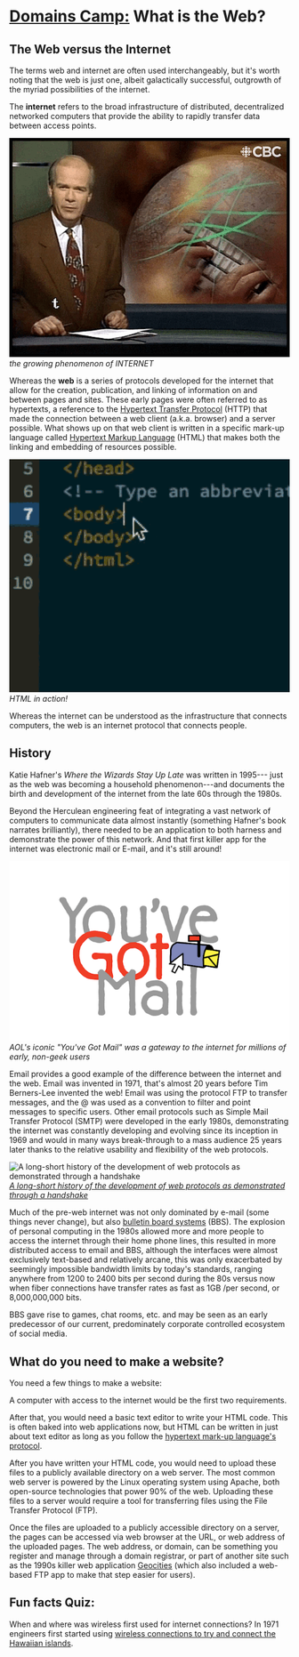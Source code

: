 # [Domains Camp:](/) What is the Web?

## The Web versus the Internet
The terms web and internet are often used interchangeably, but it's worth noting that the web is just one, albeit galactically successful, outgrowth of the myriad possibilities of the internet. 

The **internet** refers to the broad infrastructure of distributed, decentralized networked computers that provide the ability to rapidly transfer data between access points. 

![the growing phenomenon of INTERNET](images/world-wide-web-internet.gif)
*the growing phenomenon of INTERNET*

Whereas the **web** is a series of protocols developed for the internet that allow for the creation, publication, and linking of information on and between pages and sites. These early pages were often referred to as hypertexts, a reference to the [Hypertext Transfer Protocol](https://en.wikipedia.org/wiki/Hypertext_Transfer_Protocol) (HTTP) that made the connection between a web client (a.k.a. browser) and a server possible. What shows up on that web client is written in a specific mark-up language called [Hypertext Markup Language](https://en.wikipedia.org/wiki/HTML) (HTML) that makes both the linking and embedding of resources possible.

![HTML in action!](images/dit-is-een-code-blok-code.gif) 
*HTML in action!*

Whereas the internet can be understood as the infrastructure that connects computers, the web is an internet protocol that connects people.

## History
Katie Hafner's *Where the Wizards Stay Up Late* was written in 1995--- just as the web was becoming a household phenomenon---and documents the birth and development of the internet from the late 60s through the 1980s.

Beyond the Herculean engineering feat of integrating a vast network of computers to communicate data almost instantly (something Hafner's book narrates brilliantly), there needed to be an application to both harness and demonstrate the power of this network. And that first killer app for the internet was electronic mail or E-mail, and it's still around!

![AOL's iconic "You've Got Mail" was a gateway to the internet for millions of early, non-geek users](images/Youve-Got-Mail-Cover.gif)
*AOL's iconic "You've Got Mail" was a gateway to the internet for millions of early, non-geek users*

Email provides a good example of the difference between the internet and the web. Email was invented in 1971, that's almost 20 years before Tim Berners-Lee invented the web! Email was using the protocol FTP to transfer messages, and the @ was used as a convention to filter and point messages to specific users. Other email protocols such as Simple Mail Transfer Protocol (SMTP) were developed in the early 1980s, demonstrating the internet was constantly developing and evolving since its inception in 1969 and would in many ways break-through to a mass audience 25 years later thanks to the relative usability and flexibility of the web protocols.

![A long-short history of the development of web protocols as demonstrated through a handshake](images/handshake.gif)
*[A long-short history of the development of web protocols as demonstrated through a handshake](images)*

Much of the pre-web internet was not only dominated by e-mail (some things never change), but also [bulletin board systems](https://en.wikipedia.org/wiki/Bulletin_board_system) (BBS). The explosion of personal computing in the 1980s allowed more and more people to access the internet through their home phone lines, this resulted in more distributed access to email and BBS, although the interfaces were almost exclusively text-based and relatively arcane, this was only exacerbated by seemingly impossible bandwidth limits by today's standards, ranging anywhere from 1200 to 2400 bits per second during the 80s versus now when fiber connections have transfer rates as fast as 1GB /per second, or 8,000,000,000 bits.

BBS gave rise to games, chat rooms, etc. and may be seen as an early predecessor of our current, predominately corporate controlled ecosystem of social media.


## What do you need to make a website?
You need a few things to make a website:

A computer with access to the internet would be the first two requirements.

After that, you would need a basic text editor to write your HTML code. This is often baked into web applications now, but HTML can be written in just about text editor as long as you follow the [hypertext mark-up language's protocol](https://www.w3schools.com/html/).

After you have written your HTML code, you would need to upload these files to a publicly available directory on a web server. The most common web server is powered by the Linux operating system using Apache, both open-source technologies that power 90% of the web. Uploading these files to a server would require a tool for transferring files using the File Transfer Protocol (FTP).

Once the files are uploaded to a publicly accessible directory on a server, the pages can be accessed via web browser at the URL, or web address of the uploaded pages. The web address, or domain, can be something you register and manage through a domain registrar, or part of another site such as the 1990s killer web application [Geocities](https://en.wikipedia.org/wiki/Yahoo!_GeoCities) (which also included a web-based FTP app to make that step easier for users).

## Fun facts Quiz:
When and where was wireless first used for internet connections?
In 1971 engineers first started using [wireless connections to try and connect the Hawaiian islands](https://en.wikipedia.org/wiki/ALOHAnet).
